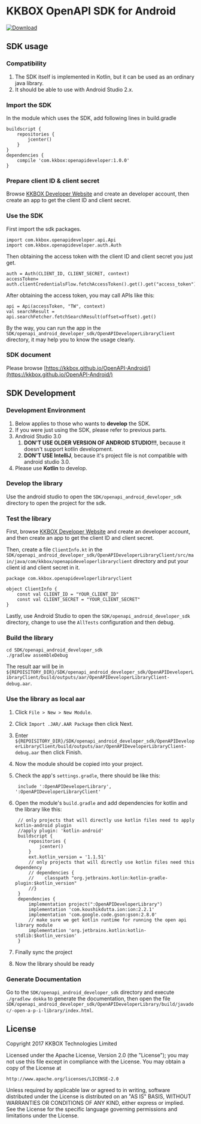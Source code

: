 # KKBOX OpenAPI SDK for Android
[ ![Download](https://api.bintray.com/packages/kkboxorg/maven/openapideveloper/images/download.svg) ](https://bintray.com/kkboxorg/maven/openapideveloper/_latestVersion)
## SDK usage
### Compatibility
1. The SDK itself is implemented in Kotlin, but it can be used as an ordinary java library.
1. It should be able to use with Android Studio 2.x.

### Import the SDK
In the module which uses the SDK, add following lines in build.gradle
```
buildscript {
    repositories {
        jcenter()
    }
}
dependencies {
    compile 'com.kkbox:openapideveloper:1.0.0'
}
```
### Prepare client ID & client secret
Browse [KKBOX Developer Website](https://developer.kkbox.com/) and create an developer account, then create an app to get the client ID and client secret.
### Use the SDK
First import the sdk packages.
```
import com.kkbox.openapideveloper.api.Api
import com.kkbox.openapideveloper.auth.Auth
```
Then obtaining the access token with the client ID and client secret you just get.
```
auth = Auth(CLIENT_ID, CLIENT_SECRET, context)
accessToken= auth.clientCredentialsFlow.fetchAccessToken().get().get("access_token").asString
```
After obtaining the access token, you may call APIs like this:
```
api = Api(accessToken, "TW", context)
val searchResult = api.searchFetcher.fetchSearchResult(offset=offset).get()
```
By the way, you can run the app in the `SDK/openapi_android_developer_sdk/OpenAPIDeveloperLibraryClient` directory, it may help you to know the usage clearly.
### SDK document
Please browse [https://kkbox.github.io/OpenAPI-Android/](https://kkbox.github.io/OpenAPI-Android/)

## SDK Development
### Development Environment
1. Below applies to those who wants to __develop__ the SDK.
1. If you were just using the SDK, please refer to previous parts.
1. Android Studio 3.0
   1. __DON'T USE OLDER VERSION OF ANDROID STUDIO!!!__, because it doesn't support kotlin development.
   1. __DON'T USE IntelliJ__, because it's project file is not compatible with android studio 3.0.
1. Please use __Kotlin__ to develop.

### Develop the library
Use the android studio to open the `SDK/openapi_android_developer_sdk` directory to open the project for the sdk.

### Test the library
First, browse [KKBOX Developer Website](https://developer.kkbox.com/) and create an developer account, and then create an app to get the client ID and client secret.

Then, create a file `ClientInfo.kt` in the `SDK/openapi_android_developer_sdk/OpenAPIDeveloperLibraryClient/src/main/java/com/kkbox/openapideveloperlibraryclient` directory and put your client id and client secret in it.

    package com.kkbox.openapideveloperlibraryclient
    
    object ClientInfo {
        const val CLIENT_ID = "YOUR_CLIENT_ID"
        const val CLIENT_SECRET = "YOUR_CLIENT_SECRET"
    }

Lastly, use Android Studio to open the `SDK/openapi_android_developer_sdk` directory, change to use the `AllTests` configuration and then debug.

### Build the library

    cd SDK/openapi_android_developer_sdk
    ./gradlew assembleDebug

The result aar will be in `${REPOISITORY_DIR}/SDK/openapi_android_developer_sdk/OpenAPIDeveloperLibraryClient/build/outputs/aar/OpenAPIDeveloperLibraryClient-debug.aar`.

### Use the library as local aar
1. Click `File > New > New Module`.
1. Click `Import .JAR/.AAR Package` then click Next.
1. Enter `${REPOISITORY_DIR}/SDK/openapi_android_developer_sdk/OpenAPIDeveloperLibraryClient/build/outputs/aar/OpenAPIDeveloperLibraryClient-debug.aar` then click Finish.
1. Now the module should be copied into your project.
1. Check the app's `settings.gradle`, there should be like this:

        include ':OpenAPIDeveloperLibrary', ':OpenAPIDeveloperLibraryClient'

1. Open the module's `build.gradle` and add dependencies for kotlin and the library like this:

        // only projects that will directly use kotlin files need to apply kotlin-android plugin
        //apply plugin: 'kotlin-android'
        buildscript {
            repositories {
                jcenter()
            }
            ext.kotlin_version = '1.1.51'
            // only projects that will directly use kotlin files need this dependency
            // dependencies {
            //    classpath "org.jetbrains.kotlin:kotlin-gradle-plugin:$kotlin_version"
            //}
        }
        dependencies {
            implementation project(":OpenAPIDeveloperLibrary")
            implementation 'com.koushikdutta.ion:ion:2.2.1'
            implementation 'com.google.code.gson:gson:2.8.0'
            // make sure we get kotlin runtime for running the open api library module
            implementation 'org.jetbrains.kotlin:kotlin-stdlib:$kotlin_version'
        }

1. Finally sync the project
1. Now the library should be ready
### Generate Documentation
Go to the `SDK/openapi_android_developer_sdk` directory and execute `./gradlew dokka` to generate the documentation, then open the file `SDK/openapi_android_developer_sdk/OpenAPIDeveloperLibrary/build/javadoc/-open-a-p-i-library/index.html`.

## License
Copyright 2017 KKBOX Technologies Limited

   Licensed under the Apache License, Version 2.0 (the "License");
   you may not use this file except in compliance with the License.
   You may obtain a copy of the License at

    http://www.apache.org/licenses/LICENSE-2.0

   Unless required by applicable law or agreed to in writing, software
   distributed under the License is distributed on an "AS IS" BASIS,
   WITHOUT WARRANTIES OR CONDITIONS OF ANY KIND, either express or implied.
   See the License for the specific language governing permissions and
   limitations under the License.
